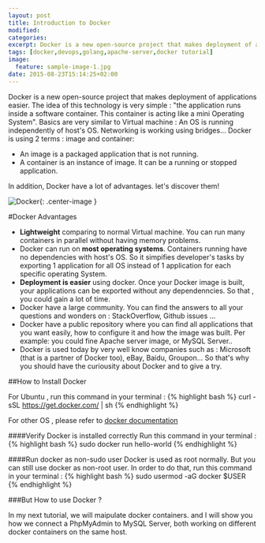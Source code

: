 ```yaml
---
layout: post
title: Introduction to Docker
modified:
categories: 
excerpt: Docker is a new open-source project that makes deployment of applications easier.
tags: [docker,devops,golang,apache-server,docker tutorial]
image:
  feature: sample-image-1.jpg
date: 2015-08-23T15:14:25+02:00
---
```


Docker is a new open-source project that makes deployment of applications easier. The idea of this technology is very simple : "the application runs inside a software container. This container is acting like a mini Operating System". Basics are very similar to Virtual machine : An OS is running independently of host's OS. Networking is working using bridges... 
Docker is using 2 terms : image and container:

* An image is a packaged application that is not running.
* A container is an instance of image. It can be a running or stopped application.

In addition, Docker have a lot of advantages. let's discover them! 

![Docker](http://blog.docker.com/wp-content/uploads/2013/08/KuDr42X_ITXghJhSInDZekNEF0jLt3NeVxtRye3tqco.png){: .center-image }

#Docker Advantages
* **Lightweight** comparing to normal Virtual machine. You can run many containers in parallel without having memory problems.
* Docker can run on **most operating systems**. Containers running have no dependencies with host's OS. So it simpifies developer's tasks by exporting 1 application for all OS instead of 1 application for each specific operating System.
* **Deployment is easier** using docker. Once your Docker image is built, your applications can be exported without any dependenncies. So that , you could gain a lot of time. 
* Docker have a large community. You can find the answers to all your questions and wonders on : StackOverflow, Github issues ...
* Docker have a public repository where you can find all applications that you want easily, how to configure it and how the image was built. Per example: you could fine Apache server image, or MySQL Server..
* Docker is used today by very well know companies such as : Microsoft (that is a partner of Docker too), eBay, Baidu, Groupon... So that's why you should have the curiousity about Docker and to give a try.

##How to Install Docker

For Ubuntu , run this command in your terminal :
{% highlight bash %}
curl -sSL https://get.docker.com/ | sh
{% endhighlight %}

For other OS , please refer to [docker documentation](https://docs.docker.com/installation/)

####Verify Docker is installed correctly
Run this command in your terminal :
{% highlight bash %}
sudo docker run hello-world
{% endhighlight %}

####Run docker as non-sudo user
Docker is used as root normally. But you can still use docker as non-root user. In order to do that, run this command in your terminal :
{% highlight bash %}
sudo usermod -aG docker $USER
{% endhighlight %}


###But How to use Docker ?

In my next tutorial, we will maipulate docker containers. and I will show you how we connect a PhpMyAdmin to MySQL Server, both working on different docker containers on the same host.